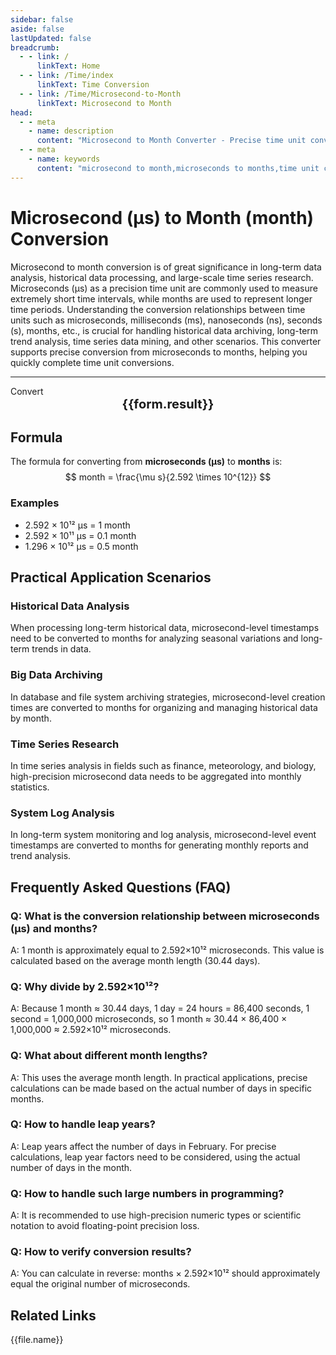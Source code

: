 ```yaml
---
sidebar: false
aside: false
lastUpdated: false
breadcrumb:
  - - link: /
      linkText: Home
  - - link: /Time/index
      linkText: Time Conversion
  - - link: /Time/Microsecond-to-Month
      linkText: Microsecond to Month
head:
  - - meta
    - name: description
      content: "Microsecond to Month Converter - Precise time unit conversion tool supporting fast conversion from microseconds to months. Suitable for long-term data analysis, historical data processing, time series research, and other scenarios. Provides conversion relationships and practical application guidance for time units including microseconds (μs), milliseconds (ms), nanoseconds (ns), seconds (s), months, etc."
  - - meta
    - name: keywords
      content: "microsecond to month,microseconds to months,time unit conversion,μs to month,microsecond converter,month conversion,time conversion,long-term data analysis,historical data,time series,microsecond symbol,time units,microseconds,months,time measurement,precision timing"
---
```

# Microsecond (μs) to Month (month) Conversion

Microsecond to month conversion is of great significance in long-term data analysis, historical data processing, and large-scale time series research. Microseconds (μs) as a precision time unit are commonly used to measure extremely short time intervals, while months are used to represent longer time periods. Understanding the conversion relationships between time units such as microseconds, milliseconds (ms), nanoseconds (ns), seconds (s), months, etc., is crucial for handling historical data archiving, long-term trend analysis, time series data mining, and other scenarios. This converter supports precise conversion from microseconds to months, helping you quickly complete time unit conversions.

---
<script setup>
import { onMounted, reactive, inject, ref } from 'vue'
import { NButton,NForm ,NFormItem,NInput,NInputNumber,NSelect,NCard,useMessage,NGrid ,NGi  } from 'naive-ui'
import { defineClientComponent } from 'vitepress'
import { Time } from '../files';

const convert = inject('convert')
const seoKey = [
  'us and ns', 'is ms millisecond', 'ps and ns conversion', 's and ms', 'how many s in ms',
  'ns and s conversion', 'ms and s conversion', 'how many seconds in a microsecond', 'microsecond unit', 'how many seconds is microseconds',
  's and ms conversion', 'picosecond and femtosecond', 'second millisecond', 'what unit is ns', 'what unit is μs',
  'second unit', 'microsecond and second conversion', 'microsecond unit', 'ms and s', 'millisecond english',
  'how many seconds is milliseconds', 'microsecond millisecond', 'millisecond and second', 'microsecond and second conversion', 'how many seconds is us',
  'microsecond and second', 'µs', 'microsec', 'microsecond symbol', 'ms and s conversion',
  'what unit is sec', 'second english', 'μs', 'microsecond', 'what unit is ms',
  'nanosecond', 'microseconds', 'ms to s', 'time units', 'femtosecond',
  'millisecond', 'milliseconds', 'millisecond', 'how many milliseconds in a second', 'seconds',
  'millisecond and second conversion', 'month', 'months', 'microsecond to month', 'microseconds to months'
]
const form = reactive({
  number: null,
  result: '',
  title:'Microsecond to Month Converter',
})

const convertHandler = () => {
  if (form.number !== null && !isNaN(form.number)) {
    const convertedValue = parseFloat(form.number) / 2592000000000
    form.result = `${form.number}μs = ${convertedValue.toFixed(15)}month`
  } else {
    form.result = 'Please enter a valid number.'
  }
}
</script>

<n-form size="large" :model="form">
  <n-form-item label="Microseconds (μs)">
    <n-input-number v-model:value="form.number" placeholder="Enter microseconds" style="width: 100%" />
  </n-form-item>
  <n-form-item>
    <n-button type="info" @click="convertHandler" block>Convert</n-button>
  </n-form-item>
</n-form>

<n-card :title="form.title" embedded :bordered="false" hoverable segmented>
  <div style="text-align:center;font-size:20px;">
    <strong>{{form.result}}</strong>
  </div>
  <template #footer>
    <div style="display: flex; flex-wrap: wrap; gap: 8px; justify-content: center;">
      <span v-for="keyword in seoKey" :key="keyword" style="background: #f0f0f0; padding: 4px 8px; border-radius: 4px; font-size: 12px; color: #666;">
        {{keyword}}
      </span>
    </div>
  </template>
</n-card>

## Formula

The formula for converting from **microseconds (μs)** to **months** is:
$$ month = \frac{\mu s}{2.592 \times 10^{12}} $$

### Examples
- 2.592 × 10¹² μs = 1 month
- 2.592 × 10¹¹ μs = 0.1 month
- 1.296 × 10¹² μs = 0.5 month

## Practical Application Scenarios

### Historical Data Analysis
When processing long-term historical data, microsecond-level timestamps need to be converted to months for analyzing seasonal variations and long-term trends in data.

### Big Data Archiving
In database and file system archiving strategies, microsecond-level creation times are converted to months for organizing and managing historical data by month.

### Time Series Research
In time series analysis in fields such as finance, meteorology, and biology, high-precision microsecond data needs to be aggregated into monthly statistics.

### System Log Analysis
In long-term system monitoring and log analysis, microsecond-level event timestamps are converted to months for generating monthly reports and trend analysis.

## Frequently Asked Questions (FAQ)

### Q: What is the conversion relationship between microseconds (μs) and months?
A: 1 month is approximately equal to 2.592×10¹² microseconds. This value is calculated based on the average month length (30.44 days).

### Q: Why divide by 2.592×10¹²?
A: Because 1 month ≈ 30.44 days, 1 day = 24 hours = 86,400 seconds, 1 second = 1,000,000 microseconds, so 1 month ≈ 30.44 × 86,400 × 1,000,000 ≈ 2.592×10¹² microseconds.

### Q: What about different month lengths?
A: This uses the average month length. In practical applications, precise calculations can be made based on the actual number of days in specific months.

### Q: How to handle leap years?
A: Leap years affect the number of days in February. For precise calculations, leap year factors need to be considered, using the actual number of days in the month.

### Q: How to handle such large numbers in programming?
A: It is recommended to use high-precision numeric types or scientific notation to avoid floating-point precision loss.

### Q: How to verify conversion results?
A: You can calculate in reverse: months × 2.592×10¹² should approximately equal the original number of microseconds.
## Related Links
<n-grid x-gap="12" :cols="2">
  <n-gi v-for="(file, index) in Time" :key="index">
    <n-button
      text
      tag="a"
      :href="file.path"
      type="info"
    >
      {{file.name}}
    </n-button>
  </n-gi>
</n-grid>